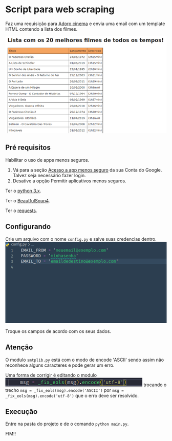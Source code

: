 # Script para web scraping

Faz uma requisição para [Adoro cinema](http://www.adorocinema.com/filmes/todos-filmes/notas-espectadores/)
e envia uma email com um template HTML contendo a lista dos filmes.

![Exemplo da resposta](img/exemplo-02.png)

## Pré requisitos

Habilitar o uso de apps menos seguros.
1. Vá para a seção [Acesso a app menos seguro](https://myaccount.google.com/lesssecureapps) da sua Conta do Google. Talvez seja necessário fazer login.
2. Desative a opção Permitir aplicativos menos seguros.

Ter o [python 3.x](https://www.python.org/).

Ter o [BeautfulSoup4](https://pypi.org/project/beautifulsoup4/).

Ter o [requests](https://pypi.org/project/requests/).

## Configurando

Crie um arquivo com o nome `config.py` e salve suas credencias dentro.
![Exemplo do arquivo config.py](/img/exemplo-01.png)

Troque os campos de acordo com os seus dados.

## Atenção

O modulo `smtplib.py` está com o modo de encode 'ASCII'
sendo assim não reconhece alguns caracteres e pode gerar um erro.

Uma forma de corrigir é editando o modulo
![Exemplo de como o arquivo deve ficar depois da alteração](img/error.png)
trocando o trecho `msg = _fix_eols(msg).encode('ASCII')` por `msg = _fix_eols(msg).encode('utf-8')`
que o erro deve ser resolvido.

## Execução

Entre na pasta do projeto e de o comando `python main.py`.

FIM!!
